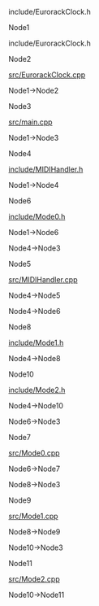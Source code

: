 include/EurorackClock.h

Node1

include/EurorackClock.h

Node2

[src/EurorackClock.cpp](EurorackClock_8cpp.html " ")

Node1-\>Node2

Node3

[src/main.cpp](main_8cpp.html " ")

Node1-\>Node3

Node4

[include/MIDIHandler.h](MIDIHandler_8h.html " ")

Node1-\>Node4

Node6

[include/Mode0.h](Mode0_8h.html " ")

Node1-\>Node6

Node4-\>Node3

Node5

[src/MIDIHandler.cpp](MIDIHandler_8cpp.html " ")

Node4-\>Node5

Node4-\>Node6

Node8

[include/Mode1.h](Mode1_8h.html " ")

Node4-\>Node8

Node10

[include/Mode2.h](Mode2_8h.html " ")

Node4-\>Node10

Node6-\>Node3

Node7

[src/Mode0.cpp](Mode0_8cpp.html " ")

Node6-\>Node7

Node8-\>Node3

Node9

[src/Mode1.cpp](Mode1_8cpp.html " ")

Node8-\>Node9

Node10-\>Node3

Node11

[src/Mode2.cpp](Mode2_8cpp.html " ")

Node10-\>Node11

[](EurorackClock_8h__dep__incl_org.svg)
